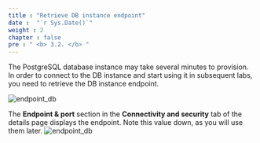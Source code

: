 ```yaml
---
title : "Retrieve DB instance endpoint"
date :  "`r Sys.Date()`" 
weight : 2 
chapter : false
pre : " <b> 3.2. </b> "
---
```




 The PostgreSQL database instance may take several minutes to provision. In order to connect to the DB instance and start using it in subsequent labs, you need to retrieve the DB instance endpoint.

 ![endpoint_db](/images/3/3-2/14.png)

The **Endpoint & port** section in the **Connectivity and security** tab of the details page displays the endpoint. Note this value down, as you will use them later.
![endpoint_db](/images/3/3-2/15.png)